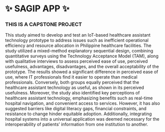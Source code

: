 # ✨ SAGIP APP ✨

### THIS IS A CAPSTONE PROJECT

This study aimed to develop and test an IoT-based healthcare assistant technology prototype to address issues such as inefficient operational efficiency and resource allocation in Philippine healthcare facilities. The study utilized a mixed-method explanatory sequential design, combining quantitative surveys using the Technology Acceptance Model (TAM), along with qualitative interviews to assess perceived ease of use, perceived usefulness, advantages, disadvantages, and the overall acceptability of the prototype. The results showed a significant difference in perceived ease of use, where IT professionals find it easier to operate than medical professionals. Conversely, both groups equally perceived that the healthcare assistant technology as useful, as shown in its perceived usefulness. Moreover, the study also identified key perceptions of healthcare assistant technology, emphasizing benefits such as real-time hospital navigation, and convenient access to services. However, it has also suggested barriers like digital literacy gaps, financial constraints, and resistance to change hinder equitable adoption. Additionally, integrating hospital systems into a universal application was deemed necessary for the interoperability of patients’ information from one institution to another.

